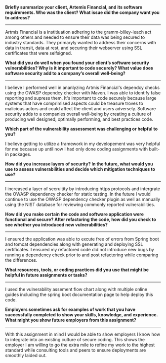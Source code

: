 **Briefly summarize your client, Artemis Financial, and its software requirements. Who was the client? What issue did the company want you to address?**
***

  Artmis Financial is a institiuation adhering to the gramm-bliley-leach act among others and needed to ensure their data was being secured to industry standards. They primaryly wanted to address their concerns with data in transit, data at rest, and securing their webserver using SSL certificates that were selfsigned. 
  

**What did you do well when you found your client’s software security vulnerabilities? Why is it important to code securely? What value does software security add to a company’s overall well-being?**
***

  I believe I performed well in ananlyzing Artmis Financial's dependcy checks using the OWASP dependcy checker with Maven. I was able to identify false reporting and supress them. It's important to code securely because large systems that have comprimised aspects could be treasure troves to malicious actors and could affect the client and users adversely. Software security adds to a companies overall well-being by creating a culture of producing well designed, optimally performing, and best practices code.
  

**Which part of the vulnerability assessment was challenging or helpful to you?**

  I believe getting to utilize a framework in my developement was very helpful for me because up until now I had only done coding assignments with built-in packages.


**How did you increase layers of security? In the future, what would you use to assess vulnerabilities and decide which mitigation techniques to use?**
***

  I increased a layer of secruitity by introducing https protocols and intergrate the OWASP dependency checker for static testing. In the future I would continue to use the OWASP dependency checker plugin as well as manually using the NIST database for reviewing commonly reported vulnerabilities. 
  

**How did you make certain the code and software application were functional and secure? After refactoring the code, how did you check to see whether you introduced new vulnerabilities?**
***

  I ensured the application was able to excute free of errors from Spring boot and tomcat dependencies along with generating and deploying SSL certificates. I ensured my refactored code did not introduce new bugs by running a dependency check prior to and post refactoring while comparing the differences.
  

**What resources, tools, or coding practices did you use that might be helpful in future assignments or tasks?**
***

I used the vulnerability assement flow chart along with multiple online guides including the spring boot documentation page to help deploy this code.


**Employers sometimes ask for examples of work that you have successfully completed to show your skills, knowledge, and experience. What might you show future employers from this assignment?**
***
With this assignment in mind I would be able to show employers I know how to integrate into an existing culture of secure coding. This shows the employer I am willing to go the extra mile to refine my work to the highest standard while consulting tools and peers to ensure deployments are smoothly laided out.
